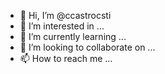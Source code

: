 - 👋 Hi, I’m @ccastrocsti
- 👀 I’m interested in ...
- 🌱 I’m currently learning ...
- 💞️ I’m looking to collaborate on ...
- 📫 How to reach me ...

<!---
ccastrocsti/ccastrocsti is a ✨ special ✨ repository because its `README.md` (this file) appears on your GitHub profile.
You can click the Preview link to take a look at your changes.
--->
